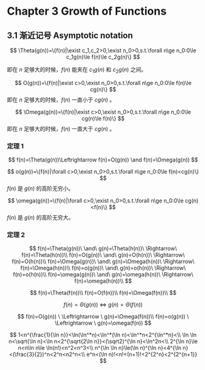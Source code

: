 # Chapter 3 Growth of Functions

## 3.1 渐近记号 Asymptotic notation

$$
\Theta(g(n))=\{f(n)|\exist c_1,c_2>0,\exist n_0>0,s.t.\forall n\ge n_0:0\le c_1g(n)\le f(n)\le c_2g(n)\}
$$

即在 $n$ 足够大的时候，$f(n)$ 能夹在 $c_1g(n)$ 和 $c_2g(n)$ 之间。


$$
O(g(n))=\{f(n)|\exist c>0,\exist n_0>0,s.t.\forall n\ge n_0:0\le f(n)\le cg(n)\}
$$
即在 $n$ 足够大的时候，$f(n)$ 一直小于 $cg(n)$ 。


$$
\Omega(g(n))=\{f(n)|\exist c>0,\exist n_0>0,s.t.\forall n\ge n_0:0\le cg(n)\le f(n)\}
$$
即在 $n$ 足够大的时候，$f(n)$ 一直大于 $cg(n)$ 。

### 定理 1

$$
f(n)=\Theta(g(n))\Leftrightarrow f(n)=O(g(n)) \and f(n)=\Omega(g(n))
$$


$$
o(g(n))=\{f(n)|\forall c>0,\exist n_0>0,s.t.\forall n\ge n_0:0\le f(n)<cg(n)\}
$$
$f(n)$ 是 $g(n)$ 的高阶无穷小。


$$
\omega(g(n))=\{f(n)|\forall c>0,\exist n_0>0,s.t.\forall n\ge n_0:0\le cg(n)<f(n)\}
$$
$f(n)$ 是 $g(n)$ 的高阶无穷大。

### 定理 2

$$
f(n)=\Theta(g(n))\ \and\ g(n)=\Theta(h(n))\ \Rightarrow\ f(n)=\Theta(h(n))\\
f(n)=O(g(n))\ \and\ g(n)=O(h(n))\ \Rightarrow\ f(n)=O(h(n))\\
f(n)=\Omega(g(n))\ \and\ g(n)=\Omega(h(n))\ \Rightarrow\ f(n)=\Omega(h(n))\\
f(n)=o(g(n))\ \and\ g(n)=o(h(n))\ \Rightarrow\ f(n)=o(h(n))\\
f(n)=\omega(g(n))\ \and\ g(n)=\omega(h(n))\ \Rightarrow\ f(n)=\omega(h(n))\\
$$

$$
f(n)=\Theta(f(n))\\
f(n)=O(f(n))\\
f(n)=\Omega(f(n))\\
$$

$$
f(n)=\Theta(g(n)) \ \Leftrightarrow \ g(n)=\Theta(f(n))
$$

$$
f(n)=O(g(n)) \ \Leftrightarrow \ g(n)=\Omega(f(n))\\
f(n)=o(g(n)) \ \Leftrightarrow \ g(n)=\omega(f(n))
$$

$$
1<n^{\frac{1}{\ln n}}<\ln(\ln^*n)<\ln^*(\ln n)<\ln^*n<2^{\ln^*n}<\\
\ln \ln n<\sqrt{\ln n}<\ln n<2^{\sqrt{2\ln n}}<(\sqrt2)^{\ln n}<\ln^2n<\\
2^{\ln n}\le n<n\ln n\le \ln(n!)<n^2<n^3<\\
n^{\ln \ln n}\le(\ln n)^{\ln n}<4^{\ln n}<(\frac{3}{2})^n<2^n<n2^n<\\
e^n<(\ln n)!<n!<(n+1)!<2^{2^n}<2^{2^{n+1}}
$$

